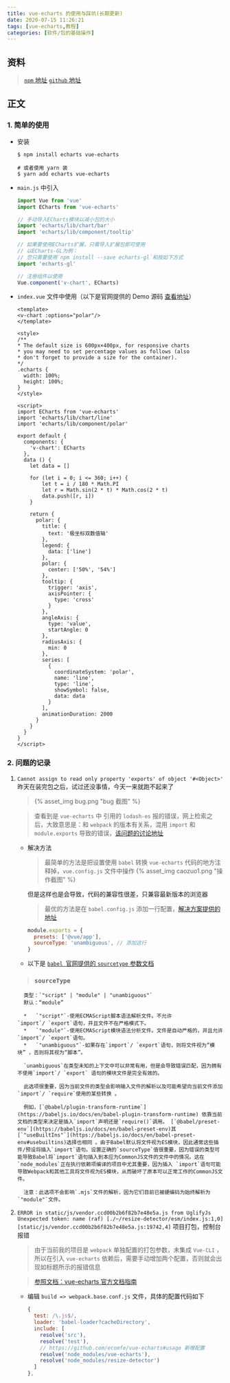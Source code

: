 ```yaml
---
title: vue-echarts 的使用与踩坑(长期更新)
date: 2020-07-15 11:26:21
tags: [vue-echarts,教程]
categories: [软件/包的基础操作]
---
```


## 资料
>[`npm` 地址](https://www.npmjs.com/package/vue-echarts)
[`github` 地址](https://github.com/ecomfe/vue-echarts)

## 正文

<!-- more -->

### 1.  简单的使用
-  安装

    ```shell
    $ npm install echarts vue-echarts

    # 或者使用 yarn 装
    $ yarn add echarts vue-echarts
    ```

-  `main.js` 中引入

    ```javascript
    import Vue from 'vue'
    import ECharts from 'vue-echarts'

    // 手动导入ECharts模块以减小包的大小
    import 'echarts/lib/chart/bar'
    import 'echarts/lib/component/tooltip'

    // 如果要使用ECharts扩展，只需导入扩展包即可使用
    // 以ECharts-GL为例：
    // 您只需要使用`npm install --save echarts-gl`和按如下方式
    import 'echarts-gl'

    // 注册组件以使用
    Vue.component('v-chart', ECharts)
    ```

-  `index.vue` 文件中使用（以下是官网提供的 Demo 源码 [查看地址](https://github.com/ecomfe/vue-echarts/tree/master/src/demo)）

    ```vue
    <template>
    <v-chart :options="polar"/>
    </template>

    <style>
    /**
    * The default size is 600px×400px, for responsive charts
    * you may need to set percentage values as follows (also
    * don't forget to provide a size for the container).
    */
    .echarts {
      width: 100%;
      height: 100%;
    }
    </style>

    <script>
    import ECharts from 'vue-echarts'
    import 'echarts/lib/chart/line'
    import 'echarts/lib/component/polar'

    export default {
      components: {
        'v-chart': ECharts
      },
      data () {
        let data = []

        for (let i = 0; i <= 360; i++) {
            let t = i / 180 * Math.PI
            let r = Math.sin(2 * t) * Math.cos(2 * t)
            data.push([r, i])
        }

        return {
          polar: {
            title: {
              text: '极坐标双数值轴'
            },
            legend: {
              data: ['line']
            },
            polar: {
              center: ['50%', '54%']
            },
            tooltip: {
              trigger: 'axis',
              axisPointer: {
                type: 'cross'
              }
            },
            angleAxis: {
              type: 'value',
              startAngle: 0
            },
            radiusAxis: {
              min: 0
            },
            series: [
              {
                coordinateSystem: 'polar',
                name: 'line',
                type: 'line',
                showSymbol: false,
                data: data
              }
            ],
            animationDuration: 2000
          }
        }
      }
    }
    </script>
    ```

### 2.  问题的记录

1.  `Cannot assign to read only property 'exports' of object '#<Object>'` 昨天在装完包之后，试过还没事情，今天一来就跑不起来了
    > {% asset_img bug.png "bug 截图" %}

    >查看到是 `vue-echarts` 中 引用的 `lodash-es` 报的错误，网上检索之后，大致意思是：和 `webpack` 的版本有关系，混用 `import` 和 `module.exports` 导致的错误，[该问题的讨论地址](https://github.com/webpack/webpack/issues/4039)

    -  解决方法

        >最简单的方法是把设置使用 `babel` 转换 `vue-echarts` 代码的地方注释掉，`vue.config.js` 文件中操作
        > {% asset_img caozuo1.png "操作截图" %}

        但是这样也是会导致，代码的兼容性很差，只兼容最新版本的浏览器

        >最优的方法是在 `babel.config.js` 添加一行配置，[解决方案提供的地址](https://github.com/ecomfe/vue-echarts/issues/213#issuecomment-528741715)
        ```javascript
        module.exports = {
          presets: ['@vue/app'],
          sourceType: 'unambiguous', // 添加这行
        }
        ```
    -  以下是 [`babel `官网提供的 `sourcetype` 参数文档](https://babeljs.io/docs/en/options#sourcetype)
      >  ### `sourceType`

          类型：`"script" | "module" | "unambiguous"`
          默认：“module”

          *   `"script"`-使用ECMAScript脚本语法解析文件。不允许`import`/ `export`语句，并且文件不在严格模式下。
          *   `"module"`-使用ECMAScript模块语法分析文件。文件是自动严格的，并且允许`import`/ `export`语句。
          *   `"unambiguous"`-如果存在`import`/ `export`语句，则将文件视为“模块” ，否则将其视为“脚本”。

          `unambiguous`在类型未知的上下文中可以非常有用，但是会导致错误匹配，因为拥有不使用`import`/ `export` 语句的模块文件是完全有效的。

          此选项很重要，因为当前文件的类型会影响输入文件的解析以及可能希望向当前文件添加`import`/ `require`使用的某些转换 。

          例如，[`@babel/plugin-transform-runtime`](https://babeljs.io/docs/en/babel-plugin-transform-runtime) 依靠当前文档的类型来决定是插入`import`声明还是`require()`调用。 [`@babel/preset-env`](https://babeljs.io/docs/en/babel-preset-env)其[`"useBuiltIns"`](https://babeljs.io/docs/en/babel-preset-env#usebuiltins)选择也相同 。由于Babel默认将文件视为ES模块，因此通常这些插件/预设将插入`import`语句。设置正确的`sourceType`值很重要，因为错误的类型可能导致Babel将`import`语句插入到本应为CommonJS文件的文件中的情况。这在`node_modules`正在执行依赖项编译的项目中尤其重要，因为插入 `import`语句可能导致Webpack和其他工具将文件视为ES模块，从而破坏了原本可以正常工作的CommonJS文件。

          注意：此选项不会影响`.mjs`文件的解析，因为它们目前已被硬编码为始终解析为`"module"`文件。


2.  `ERROR in static/js/vendor.ccd00b2b6f82b7e48e5a.js from UglifyJs
Unexpected token: name (raf) [./~/resize-detector/esm/index.js:1,0][static/js/vendor.ccd00b2b6f82b7e48e5a.js:19742,4]` 项目打包，控制台报错

    >由于当前我的项目是 `webpack` 单独配置的打包参数，未集成 `Vue-CLI` ，所以在引入 `vue-echarts` 依赖后，需要手动增加两个配置，否则就会出现如标题所示的报错信息

    >[参照文档：vue-echarts 官方文档指南](https://github.com/ecomfe/vue-echarts#usage)

    -  编辑 `build => webpack.base.conf.js` 文件，具体的配置代码如下 

        ```javascript
        {
          test: /\.js$/,
          loader: 'babel-loader?cacheDirectory',
          include: [
            resolve('src'),
            resolve('test'),
            // https://github.com/ecomfe/vue-echarts#usage 新增配置
            resolve('node_modules/vue-echarts'),
            resolve('node_modules/resize-detector')
          ]
        },
        ```